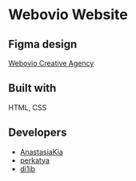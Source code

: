 #  Webovio Website

## Figma design

[Webovio Creative Agency](https://www.figma.com/file/VuMfLaWwwk43R4BStqvL1f/Webovio-(Copy)?node-id=0-1&t=heKRKIsiMRojQwo1-0)


## Built with

HTML, CSS

## Developers

- [AnastasiaKia](https://github.com/AnastasiaKia)
- [perkatya](https://github.com/perkatya)
- [di1ib](https://github.com/di1ib)
